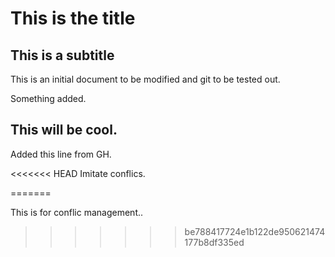 # This is the title


## This is a subtitle

This is an initial document to be modified and git to be tested out.

Something added.

## This will be cool.

Added this line from GH.

<<<<<<< HEAD
Imitate conflics.


=======

This is for conflic management..
>>>>>>> be788417724e1b122de950621474177b8df335ed

